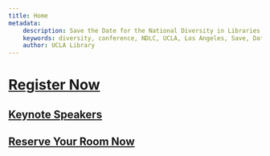```yaml
---
title: Home
metadata:
    description: Save the Date for the National Diversity in Libraries Conference (NDLC) 2016 UCLA, Los Angeles, California where library staff discuss issues relating to diversity.
    keywords: diversity, conference, NDLC, UCLA, Los Angeles, Save, Date, national, 2016, what is diversity, diversity committee, keynote, speakers, Chris Bourg, April Hathcock, Lakota Harden,
    author: UCLA Library
---
```

# [Register Now](../05.registration/registration.md)

## [Keynote Speakers](../02.keynote/about.md)

## [Reserve Your Room Now](../06.housing/about.md)



